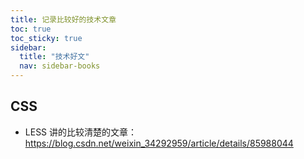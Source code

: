 ```yaml
---
title: 记录比较好的技术文章
toc: true
toc_sticky: true
sidebar:
  title: "技术好文"
  nav: sidebar-books
---
```


## CSS

- LESS 讲的比较清楚的文章： https://blog.csdn.net/weixin_34292959/article/details/85988044
